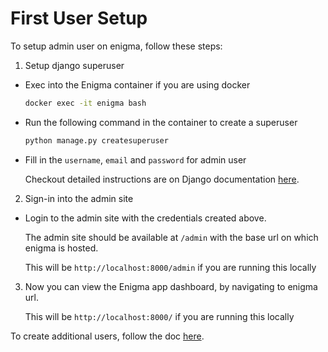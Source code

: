 # First User Setup

To setup admin user on enigma, follow these steps:

1. Setup django superuser

- Exec into the Enigma container if you are using docker

  ```bash
  docker exec -it enigma bash
  ```

- Run the following command in the container to create a superuser

  ```bash
  python manage.py createsuperuser
  ```

- Fill in the `username`, `email` and `password` for admin user

  Checkout detailed instructions are on Django documentation [here](https://docs.djangoproject.com/en/4.2/intro/tutorial02/#creating-an-admin-user).

2. Sign-in into the admin site

- Login to the admin site with the credentials created above.

  The admin site should be available at `/admin` with the base url on which enigma is hosted.

  This will be `http://localhost:8000/admin` if you are running this locally

3. Now you can view the Enigma app dashboard, by navigating to enigma url.

   This will be `http://localhost:8000/` if you are running this locally

To create additional users, follow the doc [here](/docs/%E2%80%9CHow-to%E2%80%9D%20guides/Managing%20Groups/Adding%20Users.md).
